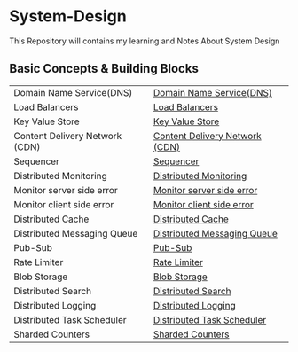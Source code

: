 # System-Design
This Repository will contains my learning and Notes About System Design



<h2>Basic Concepts & Building Blocks</h2>


<table>
  <tr>
    <td > Domain Name Service(DNS)</td>
    <td> <a href="https://github.com/reeteshk/System-Design/blob/main/Basic%20Building%20Blocks%20of%20System%20Design/DNS.pdf"> Domain Name Service(DNS)</a></td>
  </tr>
    <tr>
    <td > Load Balancers</td>
    <td> <a href="https://github.com/reeteshk/System-Design/blob/main/Basic%20Building%20Blocks%20of%20System%20Design/Load%20Balancers.pdf"> Load Balancers</a></td>
  </tr>
   <tr>
    <td > Key Value Store </td>
    <td> <a href="https://github.com/reeteshk/System-Design/blob/main/Basic%20Building%20Blocks%20of%20System%20Design/Key%20Value%20Store.pdf"> Key Value Store </a></td>
  </tr>
   <tr>
    <td > Content Delivery Network (CDN) </td>
    <td> <a href="https://github.com/reeteshk/System-Design/blob/main/Basic%20Building%20Blocks%20of%20System%20Design/Content%20Delivery%20Network%20(CDN).pdf"> Content Delivery Network (CDN)</a></td>
  </tr>
   <tr>
    <td > Sequencer </td>
    <td> <a href="https://github.com/reeteshk/System-Design/blob/main/Basic%20Building%20Blocks%20of%20System%20Design/Sequencer.pdf"> Sequencer</a></td>
  </tr>
    <tr>
    <td > Distributed Monitoring </td>
    <td> <a href="https://github.com/reeteshk/System-Design/blob/main/Basic%20Building%20Blocks%20of%20System%20Design/Distributed%20Monitoring.pdf"> Distributed Monitoring</a></td>
  </tr>
    <tr>
    <td > Monitor server side error </td>
    <td> <a href="https://github.com/reeteshk/System-Design/blob/main/Basic%20Building%20Blocks%20of%20System%20Design/Monitor%20Server%20Side%20Errors.pdf"> Monitor server side error</a></td>
  </tr>
    <tr>
    <td > Monitor client side error </td>
    <td> <a href="https://github.com/reeteshk/System-Design/blob/main/Basic%20Building%20Blocks%20of%20System%20Design/Client%20Side%20Errors.pdf"> Monitor client side error</a></td>
  </tr>
    <tr>
    <td > Distributed Cache </td>
    <td> <a href="https://github.com/reeteshk/System-Design/blob/main/Basic%20Building%20Blocks%20of%20System%20Design/Distributed%20Cache.pdf"> Distributed Cache</a></td>
  </tr>
    <tr>
    <td > Distributed Messaging Queue </td>
    <td> <a href="https://github.com/reeteshk/System-Design/blob/main/Basic%20Building%20Blocks%20of%20System%20Design/Messaging%20Queue.pdf"> Distributed Messaging Queue </a></td>
  </tr>

   <tr>
    <td > Pub-Sub </td>
    <td> <a href="https://github.com/reeteshk/System-Design/blob/main/Basic%20Building%20Blocks%20of%20System%20Design/Pub%20Sub.pdf">  Pub-Sub </a></td>
  </tr>
   <tr>
    <td >Rate Limiter</td>
    <td> <a href="https://github.com/reeteshk/System-Design/blob/main/Basic%20Building%20Blocks%20of%20System%20Design/Rate%20Limiter.pdf"> Rate Limiter</a></td>
  </tr>
   <tr>
    <td > Blob Storage </td>
    <td> <a href="https://github.com/reeteshk/System-Design/blob/main/Basic%20Building%20Blocks%20of%20System%20Design/Blob%20Storage.pdf"> Blob Storage  </a></td>
  </tr>
   </tr>
   <tr>
    <td >Distributed Search</td>
    <td> <a href="https://github.com/reeteshk/System-Design/blob/main/Basic%20Building%20Blocks%20of%20System%20Design/Distributed%20Search.pdf"> Distributed Search</a></td>
  </tr>
   <tr>
    <td > Distributed Logging </td>
    <td> <a href="https://github.com/reeteshk/System-Design/blob/main/Basic%20Building%20Blocks%20of%20System%20Design/Distributed%20Logging.pdf">  Distributed Logging   </a></td>
  </tr>
  
   <td >Distributed Task Scheduler</td>
    <td> <a href="https://github.com/reeteshk/System-Design/blob/main/Basic%20Building%20Blocks%20of%20System%20Design/Distributed%20Task%20Scheduler.pdf"> Distributed Task Scheduler</a></td>
  </tr>
   <tr>
    <td > Sharded Counters </td>
    <td> <a href="https://github.com/reeteshk/System-Design/blob/main/Basic%20Building%20Blocks%20of%20System%20Design/Sharded%20Counters.pdf">  Sharded Counters    </a></td>
  </tr>

</table>
